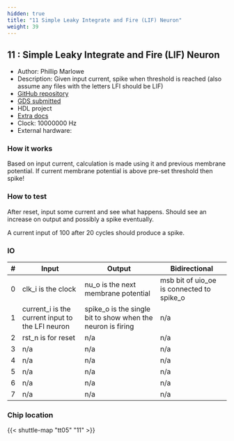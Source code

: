 ```yaml
---
hidden: true
title: "11 Simple Leaky Integrate and Fire (LIF) Neuron"
weight: 39
---
```


## 11 : Simple Leaky Integrate and Fire (LIF) Neuron

* Author: Phillip Marlowe
* Description: Given input current, spike when threshold is reached (also assume any files with the letters LFI should be LIF)
* [GitHub repository](https://github.com/phillipmmarlowe/tt05-verilog-HLS-LFI)
* [GDS submitted](https://github.com/phillipmmarlowe/tt05-verilog-HLS-LFI/actions/runs/6751554350)
* HDL project
* [Extra docs]()
* Clock: 10000000 Hz
* External hardware: 



### How it works

Based on input current, calculation is made using it and previous membrane potential.
If current membrane potential is above pre-set threshold then spike!


### How to test

After reset, input some current and see what happens. Should see an increase on output and possibly a spike eventually.

A current input of 100 after 20 cycles should produce a spike.


### IO

| # | Input        | Output       | Bidirectional      |
|---|--------------|--------------| -------------------|
| 0 | clk_i is the clock  | nu_o is the next membrane potential | msb bit of uio_oe is connected to spike_o |
| 1 | current_i is the current input to the LFI neuron  | spike_o is the single bit to show when the neuron is firing | n/a |
| 2 | rst_n is for reset  | n/a | n/a |
| 3 | n/a  | n/a | n/a |
| 4 | n/a  | n/a | n/a |
| 5 | n/a  | n/a | n/a |
| 6 | n/a  | n/a | n/a |
| 7 | n/a  | n/a | n/a |

### Chip location

{{< shuttle-map "tt05" "11" >}}
